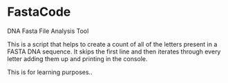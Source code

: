 # FastaCode
DNA Fasta File Analysis Tool


This is a script that helps to create a count of all of the letters present in a FASTA DNA sequence. 
It skips the first line and then iterates through every letter adding them up and printing in the console.

This is for learning purposes..





